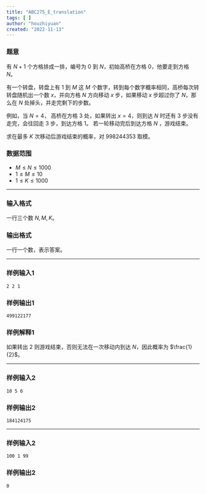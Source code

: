 ```yaml
---
title: "ABC275_E_translation"
tags: [ ]
author: "houzhiyuan"
created: "2022-11-13"
---
```


### 题意

有 $N+1$ 个方格排成一排，编号为 $0$ 到 $N$，初始高桥在方格 $0$，他要走到方格 $N$。

有一个转盘，转盘上有 $1$ 到 $M$ 这 $M$ 个数字，转到每个数字概率相同，高桥每次转转盘随机出一个数 $x$，并向方格 $N$ 方向移动 $x$ 步，如果移动 $x$ 步超过你了 $N$，那么在 $N$ 处掉头，并走完剩下的步数。

例如，当 $N=4$， 高桥在方格 $3$ 处，如果转出 $x=4$，则到达 $N$ 时还有 $3$ 步没有走完，会往回走 $3$ 步，到达方格 $1$。 若一轮移动完后到达方格 $N$ ，游戏结束。

求在最多 $K$ 次移动后游戏结束的概率，对 $998244353$ 取模。

### 数据范围

- $M\le N\le 1000$
- $1\le M\le 10$
- $1\le K\le 1000$

---

### 输入格式

一行三个数 $N,M,K$。

### 输出格式

一行一个数，表示答案。

---

### 样例输入1

```
2 2 1
```

### 样例输出1

```
499122177
```

### 样例解释1

如果转出 $2$ 则游戏结束，否则无法在一次移动内到达 $N$，因此概率为 $\frac{1}{2}$。

---

### 样例输入2

```
10 5 6
```

### 样例输出2

```
184124175
```

---

### 样例输入2

```
100 1 99
```

### 样例输出2

```
0
```